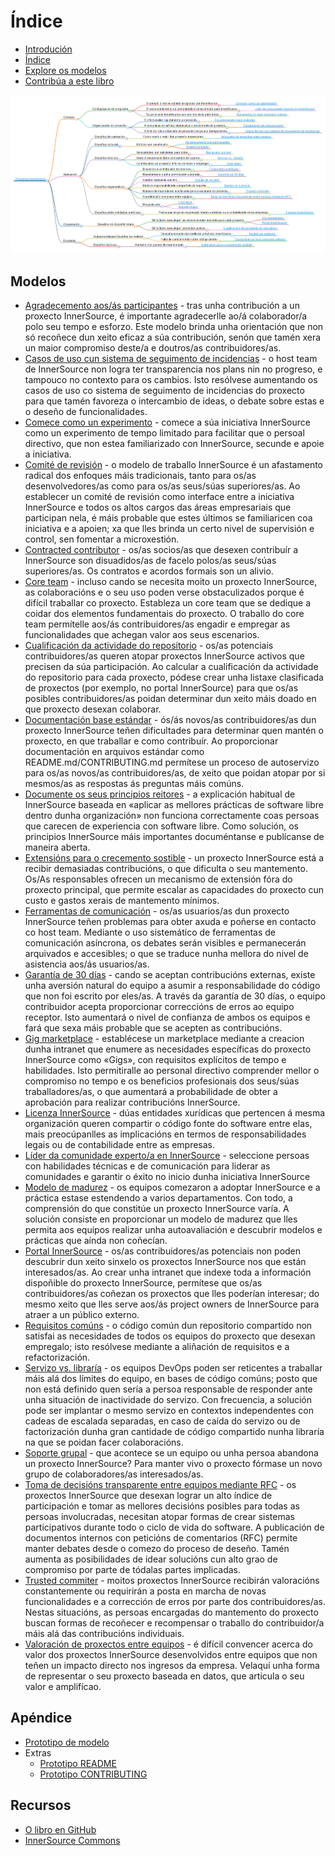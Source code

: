 # Índice

<!--
Non edite toc.md directamente!!!
No canto diso edite toc_template.md
-->

<!--
  NOTA:
  As rutas son relativas a este ficheiro, non relativas ao directorio raíz especificado en .gitbook.yaml.
-->

* [Introdución](./introduction.md)
* [Índice](./toc.md)
* [Explore os modelos](./explore-patterns.md)
* [Contribúa a este libro](./contribute.md)

![Mapa conceptual dos modelos InnerSource](../../pattern-categorization/gl/innersource-program-mind-map.png)

## Modelos <a id="p"></a>

* [Agradecemento aos/ás participantes](../../translation/gl/patterns/praise-participants.md) - tras unha contribución a un proxecto InnerSource, é importante agradecerlle ao/á colaborador/a polo seu tempo e esforzo. Este modelo brinda unha orientación que non só recoñece dun xeito eficaz a súa contribución, senón que tamén xera un maior compromiso deste/a e doutros/as contribuidores/as.
* [Casos de uso cun sistema de seguimento de incidencias](../../translation/gl/patterns/issue-tracker.md) - o host team de InnerSource non logra ter transparencia nos plans nin no progreso, e tampouco no contexto para os cambios. Isto resólvese aumentando os casos de uso co sistema de seguimento de incidencias do proxecto para que tamén favoreza o intercambio de ideas, o debate sobre estas e o deseño de funcionalidades.
* [Comece como un experimento](../../translation/gl/patterns/start-as-experiment.md) - comece a súa iniciativa InnerSource como un experimento de tempo limitado para facilitar que o persoal directivo, que non estea familiarizado con InnerSource, secunde e apoie a iniciativa.
* [Comité de revisión](../../translation/gl/patterns/review-committee.md) - o modelo de traballo InnerSource é un afastamento radical dos enfoques máis tradicionais, tanto para os/as desenvolvedores/as como para os/as seus/súas superiores/as. Ao establecer un comité de revisión como interface entre a iniciativa InnerSource e todos os altos cargos das áreas empresariais que participan nela, é máis probable que estes últimos se familiaricen coa iniciativa e a apoien; xa que lles brinda un certo nivel de supervisión e control, sen fomentar a microxestión.
* [Contracted contributor](../../translation/gl/patterns/contracted-contributor.md) - os/as socios/as que desexen contribuír a InnerSource son disuadidos/as de facelo polos/as seus/súas superiores/as. Os contratos e acordos formais son un alivio.
* [Core team](../../translation/gl/patterns/core-team.md) - incluso cando se necesita moito un proxecto InnerSource, as colaboracións e o seu uso poden verse obstaculizados porque é difícil traballar co proxecto. Estableza un core team que se dedique a coidar dos elementos fundamentais do proxecto. O traballo do core team permítelle aos/ás contribuidores/as engadir e empregar as funcionalidades que achegan valor aos seus escenarios.
* [Cualificación da actividade do repositorio](../../translation/gl/patterns/repository-activity-score.md) - os/as potenciais contribuidores/as queren atopar proxectos InnerSource activos que precisen da súa participación. Ao calcular a cualificación da actividade do repositorio para cada proxecto, pódese crear unha listaxe clasificada de proxectos (por exemplo, no portal InnerSource) para que os/as posibles contribuidores/as poidan determinar dun xeito máis doado en que proxecto desexan colaborar.
* [Documentación base estándar](../../translation/gl/patterns/base-documentation.md) - ós/ás novos/as contribuidores/as dun proxecto InnerSource teñen dificultades para determinar quen mantén o proxecto, en que traballar e como contribuír. Ao proporcionar documentación en arquivos estándar como README.md/CONTRIBUTING.md permítese un proceso de autoservizo para os/as novos/as contribuidores/as, de xeito que poidan atopar por si mesmos/as as respostas ás preguntas máis comúns.
* [Documente os seus principios reitores](../../translation/gl/patterns/document-your-guiding-principles.md) - a explicación habitual de InnerSource baseada en «aplicar as mellores prácticas de software libre dentro dunha organización» non funciona correctamente coas persoas que carecen de experiencia con software libre. Como solución, os principios InnerSource máis importantes documéntanse e publícanse de maneira aberta.
* [Extensións para o crecemento sostible](../../translation/gl/patterns/extensions-for-sustainable-growth.md) - un proxecto InnerSource está a recibir demasiadas contribucións, o que dificulta o seu mantemento. Os/As responsables ofrecen un mecanismo de extensión fóra do proxecto principal, que permite escalar as capacidades do proxecto cun custo e gastos xerais de mantemento mínimos.
* [Ferramentas de comunicación](../../translation/gl/patterns/communication-tooling.md) - os/as usuarios/as dun proxecto InnerSource teñen problemas para obter axuda e poñerse en contacto co host team. Mediante o uso sistemático de ferramentas de comunicación asíncrona, os debates serán visibles e permanecerán arquivados e accesibles; o que se traduce nunha mellora do nivel de asistencia aos/ás usuarios/as.
* [Garantía de 30 días](../../translation/gl/patterns/30-day-warranty.md) - cando se aceptan contribucións externas, existe unha aversión natural do equipo a asumir a responsabilidade do código que non foi escrito por eles/as. A través da garantía de 30 días, o equipo contribuidor acepta proporcionar correccións de erros ao equipo receptor. Isto aumentará o nivel de confianza de ambos os equipos e fará que sexa máis probable que se acepten as contribucións.
* [Gig marketplace](../../translation/gl/patterns/gig-marketplace.md) - establécese un marketplace mediante a creacion dunha intranet que enumere as necesidades específicas do proxecto InnerSource como «Gigs», con requisitos explícitos de tempo e habilidades. Isto permitiralle ao personal directivo comprender mellor o compromiso no tempo e os beneficios profesionais dos seus/súas traballadores/as, o que aumentará a probabilidade de obter a aprobación para realizar contribucións InnerSource.
* [Licenza InnerSource](../../translation/gl/patterns/innersource-license.md) - dúas entidades xurídicas que pertencen á mesma organización queren compartir o código fonte do software entre elas, mais preocúpanlles as implicacións en termos de responsabilidades legais ou de contabilidade entre as empresas.
* [Líder da comunidade experto/a en InnerSource](../../translation/gl/patterns/dedicated-community-leader.md) - seleccione persoas con habilidades técnicas e de comunicación para liderar as comunidades e garantir o éxito no inicio dunha iniciativa InnerSource
* [Modelo de madurez](../../translation/gl/patterns/maturity-model.md) - os equipos comezaron a adoptar InnerSource e a práctica estase estendendo a varios departamentos. Con todo, a comprensión do que constitúe un proxecto InnerSource varía. A solución consiste en proporcionar un modelo de madurez que lles permita aos equipos realizar unha autoavaliación e descubrir modelos e prácticas que aínda non coñecían.
* [Portal InnerSource](../../translation/gl/patterns/innersource-portal.md) - os/as contribuidores/as potenciais non poden descubrir dun xeito sinxelo os proxectos InnerSource nos que están interesados/as. Ao crear unha intranet que indexe toda a información dispoñible do proxecto InnerSource, permítese que os/as contribuidores/as coñezan os proxectos que lles poderían interesar; do mesmo xeito que lles serve aos/ás project owners de InnerSource para atraer a un público externo.
* [Requisitos comúns](../../translation/gl/patterns/common-requirements.md) - o código común dun repositorio compartido non satisfai as necesidades de todos os equipos do proxecto que desexan empregalo; isto resólvese mediante a aliñación de requisitos e a refactorización.
* [Servizo vs. libraría](../../translation/gl/patterns/service-vs-library.md) - os equipos DevOps poden ser reticentes a traballar máis alá dos límites do equipo, en bases de código comúns; posto que non está definido quen sería a persoa responsable de responder ante unha situación de inactividade do servizo. Con frecuencia, a solución pode ser implantar o mesmo servizo en contextos independentes con cadeas de escalada separadas, en caso de caída do servizo ou de factorización dunha gran cantidade de código compartido nunha libraría na que se poidan facer colaboracións.
* [Soporte grupal](../../translation/gl/patterns/group-support.md) - que acontece se un equipo ou unha persoa abandona un proxecto InnerSource? Para manter vivo o proxecto fórmase un novo grupo de colaboradores/as interesados/as.
* [Toma de decisións transparente entre equipos mediante RFC](../../translation/gl/patterns/transparent-cross-team-decision-making-using-rfcs.md) - os proxectos InnerSource que desexan lograr un alto índice de participación e tomar as mellores decisións posibles para todas as persoas involucradas, necesitan atopar formas de crear sistemas participativos durante todo o ciclo de vida do software. A publicación de documentos internos con peticións de comentarios (RFC) permite manter debates desde o comezo do proceso de deseño. Tamén aumenta as posibilidades de idear solucións cun alto grao de compromiso por parte de tódalas partes implicadas.
* [Trusted commiter](../../translation/gl/patterns/trusted-committer.md) - moitos proxectos InnerSource recibirán valoracións constantemente ou requirirán a posta en marcha de novas funcionalidades e a corrección de erros por parte dos contribuidores/as. Nestas situacións, as persoas encargadas do mantemento do proxecto buscan formas de recoñecer e recompensar o traballo do contribuidor/a máis alá das contribucións individuais.
* [Valoración de proxectos entre equipos](../../translation/gl/patterns/crossteam-project-valuation.md) - é difícil convencer acerca do valor dos proxectos InnerSource desenvolvidos entre equipos que non teñen un impacto directo nos ingresos da empresa. Velaquí unha forma de representar o seu proxecto baseada en datos, que articula o seu valor e amplifícao.

## Apéndice

- [Prototipo de modelo](../../translation/gl/templates/pattern-template.md)
- Extras
  - [Prototipo README](../../translation/gl/templates/README-template.md)
  - [Prototipo CONTRIBUTING](../../translation/gl/templates/CONTRIBUTING-template.md)

## Recursos

- [O libro en GitHub](https://github.com/InnerSourceCommons/InnerSourcePatterns)
- [InnerSource Commons](http://innersourcecommons.org)
